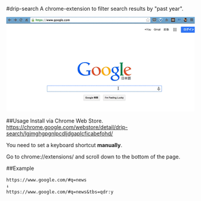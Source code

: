 #drip-search
A chrome-extension to filter search results by "past year".

![](/app/images/drip-search.gif)

##Usage
Install via Chrome Web Store.
https://chrome.google.com/webstore/detail/drip-search/lgjmghgpgnlpcdljdgaplcficabefohd/

You need to set a keyboard shortcut **manually**.

Go to chrome://extensions/ and scroll down to the bottom of the page.


##Example
```
https://www.google.com/#q=news
↓
https://www.google.com/#q=news&tbs=qdr:y
```
